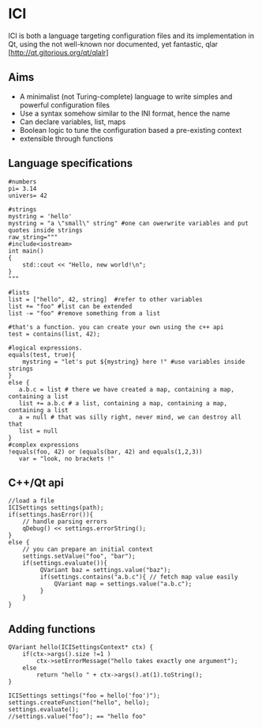 ICI
===

ICI is both a language targeting configuration files and its implementation in Qt, 
using the not well-known nor documented, yet fantastic, qlar [http://qt.gitorious.org/qt/qlalr]

Aims
---
 * A minimalist (not Turing-complete) language to write simples and powerful configuration files
 * Use a syntax somehow similar to the INI format, hence the name
 * Can declare variables, list, maps
 * Boolean logic to tune the configuration based a pre-existing context
 * extensible through functions

Language specifications
-----------------------
    #numbers
    pi= 3.14
    univers= 42
    
    #strings
    mystring = 'hello'
    mystring = "a \"small\" string" #one can owerwrite variables and put quotes inside strings
    raw_string="""
    #include<iostream>
    int main()
    {
        std::cout << "Hello, new world!\n";
    }
    """
    
    #lists
    list = ["hello", 42, string]  #refer to other variables
    list += "foo" #list can be extended
    list -= "foo" #remove something from a list
    
    #that's a function. you can create your own using the c++ api
    test = contains(list, 42);
    
    #logical expressions.
    equals(test, true){
        mystring = "let's put ${mystring} here !" #use variables inside strings
    }
    else {
       a.b.c = list # there we have created a map, containing a map, containing a list
       list += a.b.c # a list, containing a map, containing a map, containing a list
       a = null # that was silly right, never mind, we can destroy all that
       list = null
    }
    #complex expressions
    !equals(foo, 42) or (equals(bar, 42) and equals(1,2,3))
       var = "look, no brackets !"

C++/Qt api
-----

	//load a file
	ICISettings settings(path);
	if(settings.hasError()){
		// handle parsing errors
		qDebug() << settings.errorString();
	}
	else {
		// you can prepare an initial context
		settings.setValue("foo", "bar");
		if(settings.evaluate()){
			 QVariant baz = settings.value("baz");
			 if(settings.contains("a.b.c"){ // fetch map value easily
				 QVariant map = settings.value("a.b.c");
			 }
		}
	}
Adding functions
----------------
	QVariant hello(ICISettingsContext* ctx) {
		if(ctx->args().size !=1 )
			ctx->setErrorMessage("hello takes exactly one argument");
		else
			return "hello " + ctx->args().at(1).toString();
	}

	ICISettings settings("foo = hello('foo')");
	settings.createFunction("hello", hello);
	settings.evaluate();
	//settings.value("foo"); == "hello foo"

